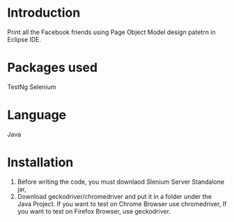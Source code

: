 # Introduction
Print all the Facebook friends using Page Object Model design patetrn in Eclipse IDE.

# Packages used
TestNg
Selenium

# Language 
Java

# Installation
1. Before writing the code, you must downlaod Slenium Server Standalone jar,
2. Download geckodriver/chromedriver and put it in a folder under the Java Project. If you want to test on Chrome Browser  use chromedriver, If you want to test on Firefox Browser, use geckodriver.






